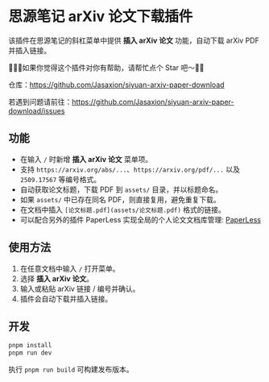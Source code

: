 # 思源笔记 arXiv 论文下载插件

该插件在思源笔记的斜杠菜单中提供 **插入 arXiv 论文** 功能，自动下载 arXiv PDF 并插入链接。

👋🙋‍♂️如果你觉得这个插件对你有帮助，请帮忙点个 Star 吧～🩷🌟

仓库：https://github.com/Jasaxion/siyuan-arxiv-paper-download

若遇到问题请前往：https://github.com/Jasaxion/siyuan-arxiv-paper-download/issues

## 功能

- 在输入 `/` 时新增 **插入 arXiv 论文** 菜单项。
- 支持 `https://arxiv.org/abs/...`、`https://arxiv.org/pdf/...` 以及 `2509.17567` 等编号格式。
- 自动获取论文标题，下载 PDF 到 `assets/` 目录，并以标题命名。
- 如果 `assets/` 中已存在同名 PDF，则直接复用，避免重复下载。
- 在文档中插入 `[论文标题.pdf](assets/论文标题.pdf)` 格式的链接。
- 可以配合另外的插件 PaperLess 实现全局的个人论文文档库管理: [PaperLess](https://github.com/Jasaxion/siyuan-paperless)

## 使用方法

1. 在任意文档中输入 `/` 打开菜单。
2. 选择 **插入 arXiv 论文**。
3. 输入或粘贴 arXiv 链接 / 编号并确认。
4. 插件会自动下载并插入链接。

## 开发

```bash
pnpm install
pnpm run dev
```

执行 `pnpm run build` 可构建发布版本。

